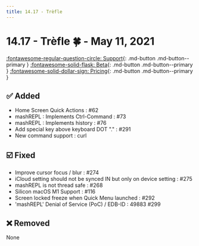 ```yaml
---
title: 14.17 - Trèfle
---
```

# 14.17 - Trèfle :four_leaf_clover: - May 11, 2021

[:fontawesome-regular-question-circle: Support](/support/){: .md-button .md-button--primary }
[:fontawesome-solid-flask: Beta](/documentation/becoming-external-tester/){: .md-button .md-button--primary }
[:fontawesome-solid-dollar-sign: Pricing](/documentation/pricing){: .md-button .md-button--primary }

## :white_check_mark: Added
* Home Screen Quick Actions : #62
* mashREPL : Implements Ctrl-Command : #73
* mashREPL : Implements history : #76
* Add special key above keyboard DOT "." : #291
* New command support : curl

## :ballot_box_with_check: Fixed
* Improve cursor focus / blur : #274
* iCloud setting should not be synced IN but only on device setting : #275
* mashREPL is not thread safe : #268
* Silicon macOS M1 Support : #116
* Screen locked freeze when Quick Menu launched : #292
* 'mashREPL' Denial of Service (PoC) / EDB-ID : 49883 #299

## :x: Removed
None